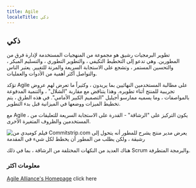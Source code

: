 ```yaml
---
title: Agile
localeTitle: ذكي
---
```

## ذكي

تطوير البرمجيات رشيق هو مجموعة من المنهجيات المستخدمة لإدارة فرق من المطورين. وهي تدعو إلى التخطيط التكيفي ، والتطوير التطوري ، والتسليم المبكر ، والتحسين المستمر ، وتشجع على الاستجابة السريعة والمرنة للتغيير. يعتبر الناس والتواصل أكثر أهمية من الأدوات والعمليات.

تؤكد Agile على مطالبة المستخدمين النهائيين بما يريدون ، وكثيراً ما تعرض لهم عروض تجريبية للمنتج أثناء تطويره. وهذا يتناقض مع مقاربة "الشلال" ، والتنمية المدفوعة بالمواصفات ، وما يسميه ممارسو أجيليل "التصميم الكبير الأمامي". في هذه الطرق ، يتم تخطيط الميزات ووضعها في الميزانية قبل بدء التطوير.

مع Agile ، يكون التركيز على "الرشاقة" - القدرة على الاستجابة السريعة للتعليقات من المستخدمين والظروف المتغيرة الأخرى.

![فيلم كوميدي من Commitstrip.com يعرض مدير منتج يشرح للمطور أنه يتحول إلى رشيقة ، ولكن يطلب من المطور أن يخطط لكل شيء في المقدمة](https://www.commitstrip.com/wp-content/uploads/2017/01/Strip-Budegt-fixe-pour-projet-flexible-english650-final.jpg)

هناك العديد من النكهات المختلفة من الرشاقة ، بما في ذلك Scrum والبرمجة المتطرفة.

### معلومات اكثر

[Agile Alliance's Homepage](https://www.agilealliance.org/)
click here
